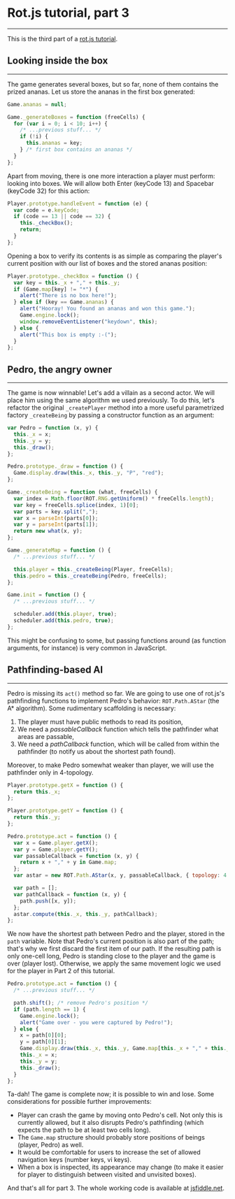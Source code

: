 # Rot.js tutorial, part 3

---

This is the third part of a [rot.js tutorial](rotjs_tutorial.md).

## Looking inside the box

---

The game generates several boxes, but so far, none of them contains the prized ananas. Let us store the ananas in the first box generated:

```javascript
Game.ananas = null;

Game._generateBoxes = function (freeCells) {
  for (var i = 0; i < 10; i++) {
    /* ...previous stuff... */
    if (!i) {
      this.ananas = key;
    } /* first box contains an ananas */
  }
};
```

Apart from moving, there is one more interaction a player must perform: looking into boxes. We will allow both Enter (keyCode 13) and Spacebar (keyCode 32) for this action:

```javascript
Player.prototype.handleEvent = function (e) {
  var code = e.keyCode;
  if (code == 13 || code == 32) {
    this._checkBox();
    return;
  }
};
```

Opening a box to verify its contents is as simple as comparing the player's current position with our list of boxes and the stored ananas position:

```javascript
Player.prototype._checkBox = function () {
  var key = this._x + "," + this._y;
  if (Game.map[key] != "*") {
    alert("There is no box here!");
  } else if (key == Game.ananas) {
    alert("Hooray! You found an ananas and won this game.");
    Game.engine.lock();
    window.removeEventListener("keydown", this);
  } else {
    alert("This box is empty :-(");
  }
};
```

## Pedro, the angry owner

---

The game is now winnable! Let's add a villain as a second actor. We will place him using the same algorithm we used previously. To do this, let's refactor the original `_createPlayer` method into a more useful parametrized factory `_createBeing` by passing a constructor function as an argument:

```javascript
var Pedro = function (x, y) {
  this._x = x;
  this._y = y;
  this._draw();
};

Pedro.prototype._draw = function () {
  Game.display.draw(this._x, this._y, "P", "red");
};

Game._createBeing = function (what, freeCells) {
  var index = Math.floor(ROT.RNG.getUniform() * freeCells.length);
  var key = freeCells.splice(index, 1)[0];
  var parts = key.split(",");
  var x = parseInt(parts[0]);
  var y = parseInt(parts[1]);
  return new what(x, y);
};

Game._generateMap = function () {
  /* ...previous stuff... */

  this.player = this._createBeing(Player, freeCells);
  this.pedro = this._createBeing(Pedro, freeCells);
};

Game.init = function () {
  /* ...previous stuff... */

  scheduler.add(this.player, true);
  scheduler.add(this.pedro, true);
};
```

This might be confusing to some, but passing functions around (as function arguments, for instance) is very common in JavaScript.

## Pathfinding-based AI

---

Pedro is missing its `act()` method so far. We are going to use one of rot.js's pathfinding functions to implement Pedro's behavior: `ROT.Path.AStar` (the A\* algorithm). Some rudimentary scaffolding is necessary:

1. The player must have public methods to read its position,
2. We need a _passableCallback_ function which tells the pathfinder what areas are passable,
3. We need a _pathCallback_ function, which will be called from within the pathfinder (to notify us about the shortest path found).

Moreover, to make Pedro somewhat weaker than player, we will use the pathfinder only in 4-topology.

```javascript
Player.prototype.getX = function () {
  return this._x;
};

Player.prototype.getY = function () {
  return this._y;
};

Pedro.prototype.act = function () {
  var x = Game.player.getX();
  var y = Game.player.getY();
  var passableCallback = function (x, y) {
    return x + "," + y in Game.map;
  };
  var astar = new ROT.Path.AStar(x, y, passableCallback, { topology: 4 });

  var path = [];
  var pathCallback = function (x, y) {
    path.push([x, y]);
  };
  astar.compute(this._x, this._y, pathCallback);
};
```

We now have the shortest path between Pedro and the player, stored in the `path` variable. Note that Pedro's current position is also part of the path; that's why we first discard the first item of our path. If the resulting path is only one-cell long, Pedro is standing close to the player and the game is over (player lost). Otherwise, we apply the same movement logic we used for the player in Part 2 of this tutorial.

```javascript
Pedro.prototype.act = function () {
  /* ...previous stuff... */

  path.shift(); /* remove Pedro's position */
  if (path.length == 1) {
    Game.engine.lock();
    alert("Game over - you were captured by Pedro!");
  } else {
    x = path[0][0];
    y = path[0][1];
    Game.display.draw(this._x, this._y, Game.map[this._x + "," + this._y]);
    this._x = x;
    this._y = y;
    this._draw();
  }
};
```

Ta-dah! The game is complete now; it is possible to win and lose. Some considerations for possible further improvements:

- Player can crash the game by moving onto Pedro's cell. Not only this is currently allowed, but it also disrupts Pedro's pathfinding (which expects the path to be at least two cells long).
- The `Game.map` structure should probably store positions of beings (player, Pedro) as well.
- It would be comfortable for users to increase the set of allowed navigation keys (number keys, vi keys).
- When a box is inspected, its appearance may change (to make it easier for player to distinguish between visited and unvisited boxes).

And that's all for part 3. The whole working code is available at [jsfiddle.net](http://jsfiddle.net/rotjs/qRnFY/).
